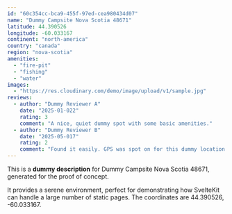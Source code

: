 ```yaml
---
id: "60c354cc-bca9-455f-97ed-cea980434d07"
name: "Dummy Campsite Nova Scotia 48671"
latitude: 44.390526
longitude: -60.033167
continent: "north-america"
country: "canada"
region: "nova-scotia"
amenities:
  - "fire-pit"
  - "fishing"
  - "water"
images:
  - "https://res.cloudinary.com/demo/image/upload/v1/sample.jpg"
reviews:
  - author: "Dummy Reviewer A"
    date: "2025-01-022"
    rating: 3
    comment: "A nice, quiet dummy spot with some basic amenities."
  - author: "Dummy Reviewer B"
    date: "2025-05-017"
    rating: 2
    comment: "Found it easily. GPS was spot on for this dummy location."
---
```


This is a **dummy description** for Dummy Campsite Nova Scotia 48671, generated for the proof of concept.

It provides a serene environment, perfect for demonstrating how SvelteKit can handle a large number of static pages. The coordinates are 44.390526, -60.033167.
